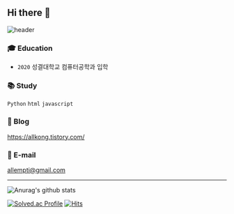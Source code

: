 ## Hi there 👋
![header](https://capsule-render.vercel.app/api?type=waving&color=ffcbcb&height=300&section=header&text=Dabin%20Jeong&fontSize=50&fontColor=fffee7)

### 🎓 Education
- `2020` 성결대학교 컴퓨터공학과 입학

### 📚 Study
`Python` `html` `javascript`

### 📄 Blog
https://allkong.tistory.com/

### 📮 E-mail
allempti@gmail.com

***



![Anurag's github stats](https://github-readme-stats.vercel.app/api?username=allkong)

[![Solved.ac Profile](http://mazassumnida.wtf/api/mini/generate_badge?boj=ddaall)](https://solved.ac/ddaall)
[![Hits](https://hits.seeyoufarm.com/api/count/incr/badge.svg?url=https%3A%2F%2Fgithub.com%2Fallkong&count_bg=%23FFD6D7&title_bg=%23FF95A1&icon=&icon_color=%23E7E7E7&title=hits&edge_flat=false)](https://hits.seeyoufarm.com)

